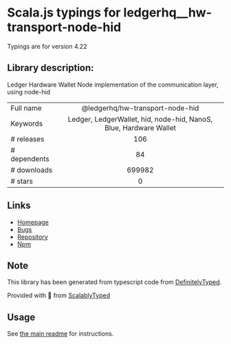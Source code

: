 
# Scala.js typings for ledgerhq__hw-transport-node-hid

Typings are for version 4.22

## Library description:
Ledger Hardware Wallet Node implementation of the communication layer, using node-hid

|                    |                 |
| ------------------ | :-------------: |
| Full name          | @ledgerhq/hw-transport-node-hid |
| Keywords           | Ledger, LedgerWallet, hid, node-hid, NanoS, Blue, Hardware Wallet |
| # releases         | 106 |
| # dependents       | 84 |
| # downloads        | 699982 |
| # stars            | 0 |

## Links
- [Homepage](https://github.com/LedgerHQ/ledgerjs)
- [Bugs](https://github.com/LedgerHQ/ledgerjs/issues)
- [Repository](https://github.com/LedgerHQ/ledgerjs)
- [Npm](https://www.npmjs.com/package/%40ledgerhq%2Fhw-transport-node-hid)
    


## Note
This library has been generated from typescript code from [DefinitelyTyped](https://definitelytyped.org).

Provided with :purple_heart: from [ScalablyTyped](https://github.com/oyvindberg/ScalablyTyped)

## Usage
See [the main readme](../../readme.md) for instructions.


